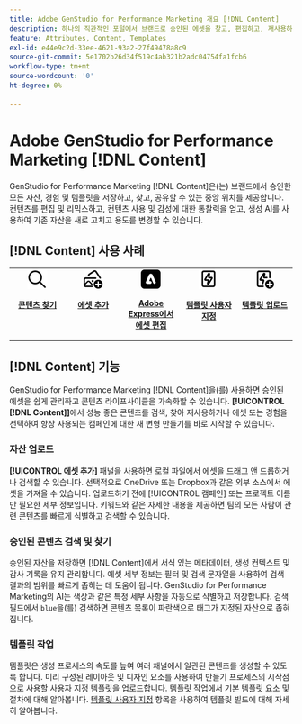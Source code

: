 ```yaml
---
title: Adobe GenStudio for Performance Marketing 개요 [!DNL Content]
description: 하나의 직관적인 포털에서 브랜드로 승인된 에셋을 찾고, 편집하고, 재사용하고, 공유하는 방법에 대해 알아봅니다.
feature: Attributes, Content, Templates
exl-id: e44e9c2d-33ee-4621-93a2-27f49478a8c9
source-git-commit: 5e1702b26d34f519c4ab321b2adc04754fa1fcb6
workflow-type: tm+mt
source-wordcount: '0'
ht-degree: 0%

---
```


# Adobe GenStudio for Performance Marketing [!DNL Content]

GenStudio for Performance Marketing [!DNL Content]은(는) 브랜드에서 승인한 모든 자산, 경험 및 템플릿을 저장하고, 찾고, 공유할 수 있는 중앙 위치를 제공합니다. 컨텐츠를 편집 및 리믹스하고, 컨텐츠 사용 및 감성에 대한 통찰력을 얻고, 생성 AI를 사용하여 기존 자산을 새로 고치고 용도를 변경할 수 있습니다.

## [!DNL Content] 사용 사례

<table style="table-layout:fixed">
<tr style="border: 0;">
   <td align="center" valign="top" width="100">
      <a href="../content/manage-assets.md#search">
         <img alt="돋보기" src="../../assets/icons/icon-search.png">
      </a>
      <p>
         <a href="../content/manage-assets.md#search">
         <strong>콘텐츠 찾기</strong>
         </a>
      </p>
   </td>
   <td align="center" valign="top" width="100">
      <a href="../content/manage-assets.md">
         <img alt="더하기 기호가 있는 이미지" src="../../assets/icons/icon-addContent.png">
      </a>
      <p>
         <a href="../content/manage-assets.md">
         <strong>에셋 추가</strong>
         </a>
      </p>
   </td>
   <td align="center" valign="top" width="100">
      <a href="../content/asset-details.md#edit-in-express">
         <img alt="Adobe Express에서 편집" src="../../assets/icons/icon-editExpress.png">
      </a>
      <p>
         <a href="../content/asset-details.md#edit-in-express">
         <strong>Adobe Express에서 에셋 편집</strong>
         </a>
      </p>
   </td>
   <td align="center" valign="top" width="100">
      <a href="../content/customize-template.md">
         <img alt="자산의 번개" src="../../assets/icons/icon-template.png">
      </a>
      <p>
         <a href="../content/customize-template.md">
         <strong>템플릿 사용자 지정</strong>
         </a>
      </p>
   </td>
   <td align="center" valign="top" width="100">
      <a href="../content/use-templates.md">
         <img alt="더하기 기호가 있는 자산의 번개" src="../../assets/icons/icon-addTemplate.png">
      </a>
      <p>
         <a href="../content/use-templates.md#upload-a-template">
         <strong>템플릿 업로드</strong>
         </a>
      </p>
   </td>
</tr>
</table>

## [!DNL Content] 기능

GenStudio for Performance Marketing [!DNL Content]을(를) 사용하면 승인된 에셋을 쉽게 관리하고 콘텐츠 라이프사이클을 가속화할 수 있습니다. **[!UICONTROL [!DNL Content]]**&#x200B;에서 성능 좋은 콘텐츠를 검색, 찾아 재사용하거나 에셋 또는 경험을 선택하여 항상 사용되는 캠페인에 대한 새 변형 만들기를 바로 시작할 수 있습니다.

### 자산 업로드

**[!UICONTROL 에셋 추가]** 패널을 사용하면 로컬 파일에서 에셋을 드래그 앤 드롭하거나 검색할 수 있습니다. 선택적으로 OneDrive 또는 Dropbox과 같은 외부 소스에서 에셋을 가져올 수 있습니다. 업로드하기 전에 [!UICONTROL 캠페인] 또는 프로젝트 이름만 필요한 세부 정보입니다. 키워드와 같은 자세한 내용을 제공하면 팀의 모든 사람이 관련 콘텐츠를 빠르게 식별하고 검색할 수 있습니다.

### 승인된 콘텐츠 검색 및 찾기

승인된 자산을 저장하면 [!DNL Content]에서 서식 있는 메타데이터, 생성 컨텍스트 및 감사 기록을 유지 관리합니다. 에셋 세부 정보는 필터 및 검색 문자열을 사용하여 검색 결과의 범위를 빠르게 좁히는 데 도움이 됩니다. GenStudio for Performance Marketing의 AI는 색상과 같은 특정 세부 사항을 자동으로 식별하고 저장합니다. 검색 필드에서 `blue`을(를) 검색하면 콘텐츠 목록이 파란색으로 태그가 지정된 자산으로 좁혀집니다.

### 템플릿 작업

템플릿은 생성 프로세스의 속도를 높여 여러 채널에서 일관된 콘텐츠를 생성할 수 있도록 합니다. 미리 구성된 레이아웃 및 디자인 요소를 사용하여 만들기 프로세스의 시작점으로 사용할 사용자 지정 템플릿을 업로드합니다. [템플릿 작업](use-templates.md)에서 기본 템플릿 요소 및 절차에 대해 알아봅니다. [템플릿 사용자 지정](customize-template.md) 항목을 사용하여 템플릿 빌드에 대해 자세히 알아봅니다.
